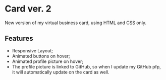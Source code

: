 # Card ver. 2
New version of my virtual business card, using HTML and CSS only.

## Features  
  
- Responsive Layout;
- Animated buttons on hover;
- Animated profile picture on hover;
- The profile picture is linked to GitHub, so when I update my GitHub pfp, it will automatically update on the card as well.
